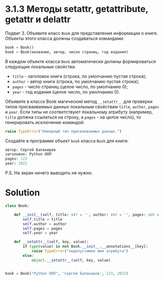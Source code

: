 # 3.1.3 Методы __setattr__, __getattribute__, __getattr__ и __delattr__

Подвиг 3. Объявите класс `Book` для представления информации о книге. Объекты этого класса должны создаваться командами:

```python
book = Book()
book = Book(название, автор, число страниц, год издания)
```

В каждом объекте класса `Book` автоматически должны формироваться следующие локальные свойства:

- `title` - заголовок книги (строка, по умолчанию пустая строка);
- `author` - автор книги (строка, по умолчанию пустая строка);
- `pages` - число страниц (целое число, по умолчанию 0);
- `year` - год издания (целое число, по умолчанию 0).

Объявите в классе Book магический метод `__setattr__` для проверки типов присваиваемых данных локальным
свойствам `title`, `author`, `pages` и `year`. Если типы не соответствуют локальному атрибуту (например, `title` должна
ссылаться на строку, а `pages` - на целое число), то генерировать исключение командой:

```python
raise TypeError("Неверный тип присваиваемых данных.")
```

Создайте в программе объект `book` класса `Book` для книги:

```python
автор: Сергей Балакирев
заголовок: Python ООП
pages: 123
year: 2022
```

P.S. На экран ничего выводить не нужно.

# Solution

```python
class Book:

    def __init__(self, title: str = '', author: str = '', pages: int = 0, year: int = 0):
        self.title = title
        self.author = author
        self.pages = pages
        self.year = year

    def __setattr__(self, key, value):
        if type(value) is not Book.__init__.__annotations__[key]:
            raise TypeError("недопустимое имя атрибута")
        else:
            object.__setattr__(self, key, value)


book = Book("Python ООП", 'Сергей Балакирев', 123, 2022)
```